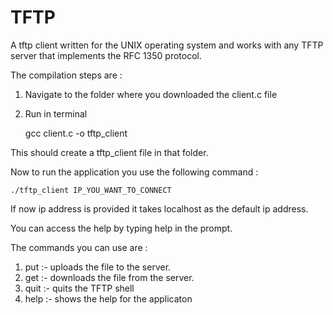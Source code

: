 # TFTP

A tftp client written for the UNIX operating system and works with any TFTP server that implements the RFC 1350 protocol.

The compilation steps are :

1. Navigate to the folder where you downloaded the client.c file
2. Run in terminal

    gcc client.c -o tftp_client
    
This should create a tftp_client file in that folder.

Now to run the application you use the following command :

    ./tftp_client IP_YOU_WANT_TO_CONNECT
  
  If now ip address is provided it takes localhost as the default ip address.
  
  You can access the help by typing help in the prompt.
  
  The commands you can use are :
  
   1. put <filename> :- uploads the file to the server.
   2. get <filename> :- downloads the file from the server.
   3. quit :- quits the TFTP shell
   4. help :- shows the help for the applicaton
